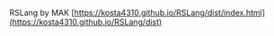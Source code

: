RSLang by MAK [https://kosta4310.github.io/RSLang/dist/index.html](https://kosta4310.github.io/RSLang/dist)
